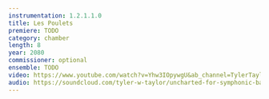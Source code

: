 ```yaml
---
instrumentation: 1.2.1.1.0
title: Les Poulets
premiere: TODO
category: chamber
length: 8
year: 2080
commissioner: optional
ensemble: TODO
video: https://www.youtube.com/watch?v=Yhw3IOpywgU&ab_channel=TylerTaylorComposer
audio: https://soundcloud.com/tyler-w-taylor/uncharted-for-symphonic-band-2024
---
```

